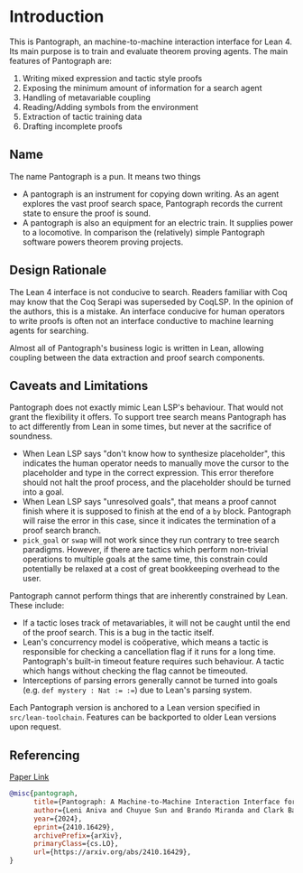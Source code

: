 # Introduction

This is Pantograph, an machine-to-machine interaction interface for Lean 4.
Its main purpose is to train and evaluate theorem proving agents. The main
features of Pantograph are:

1. Writing mixed expression and tactic style proofs
2. Exposing the minimum amount of information for a search agent
3. Handling of metavariable coupling
4. Reading/Adding symbols from the environment
5. Extraction of tactic training data
6. Drafting incomplete proofs

## Name

The name Pantograph is a pun. It means two things
- A pantograph is an instrument for copying down writing. As an agent explores
  the vast proof search space, Pantograph records the current state to ensure
  the proof is sound.
- A pantograph is also an equipment for an electric train. It supplies power to
  a locomotive. In comparison the (relatively) simple Pantograph software powers
  theorem proving projects.

## Design Rationale

The Lean 4 interface is not conducive to search. Readers familiar with Coq may
know that the Coq Serapi was superseded by CoqLSP. In the opinion of the
authors, this is a mistake. An interface conducive for human operators to write
proofs is often not an interface conductive to machine learning agents for
searching.

Almost all of Pantograph's business logic is written in Lean, allowing coupling
between the data extraction and proof search components.

## Caveats and Limitations

Pantograph does not exactly mimic Lean LSP's behaviour. That would not grant the
flexibility it offers.  To support tree search means Pantograph has to act
differently from Lean in some times, but never at the sacrifice of soundness.

- When Lean LSP says "don't know how to synthesize placeholder", this indicates
  the human operator needs to manually move the cursor to the placeholder and
  type in the correct expression. This error therefore should not halt the proof
  process, and the placeholder should be turned into a goal.
- When Lean LSP says "unresolved goals", that means a proof cannot finish where
  it is supposed to finish at the end of a `by` block. Pantograph will raise the
  error in this case, since it indicates the termination of a proof search branch.
- `pick_goal` or `swap` will not work since they run contrary to tree search
  paradigms. However, if there are tactics which perform non-trivial operations
  to multiple goals at the same time, this constrain could potentially be
  relaxed at a cost of great bookkeeping overhead to the user.

Pantograph cannot perform things that are inherently constrained by Lean. These
include:

- If a tactic loses track of metavariables, it will not be caught until the end
  of the proof search. This is a bug in the tactic itself.
- Lean's concurrency model is coöperative, which means a tactic is responsible
  for checking a cancellation flag if it runs for a long time. Pantograph's
  built-in timeout feature requires such behaviour. A tactic which hangs without
  checking the flag cannot be timeouted.
- Interceptions of parsing errors generally cannot be turned into goals (e.g.
  `def mystery : Nat := :=`) due to Lean's parsing system.

Each Pantograph version is anchored to a Lean version specified in
`src/lean-toolchain`. Features can be backported to older Lean versions upon
request.

## Referencing

[Paper Link](https://arxiv.org/abs/2410.16429)

```bib
@misc{pantograph,
      title={Pantograph: A Machine-to-Machine Interaction Interface for Advanced Theorem Proving, High Level Reasoning, and Data Extraction in Lean 4},
      author={Leni Aniva and Chuyue Sun and Brando Miranda and Clark Barrett and Sanmi Koyejo},
      year={2024},
      eprint={2410.16429},
      archivePrefix={arXiv},
      primaryClass={cs.LO},
      url={https://arxiv.org/abs/2410.16429},
}
```
